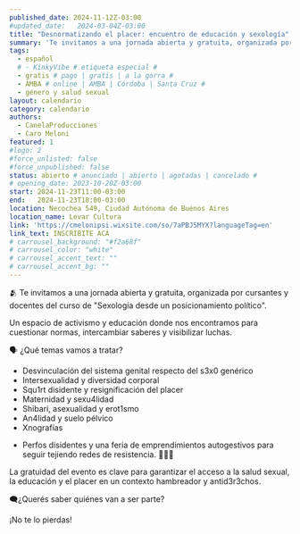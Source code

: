 ```yaml
---
published_date: 2024-11-12Z-03:00
#updated_date:   2024-03-04Z-03:00
title: "Desnormatizando el placer: encuentro de educación y sexología"
summary: 'Te invitamos a una jornada abierta y gratuita, organizada por cursantes y docentes del curso de "Sexología desde un posicionamiento político". Un espacio de activismo y educación donde nos encontramos para cuestionar normas, intercambiar saberes y visibilizar luchas.'
tags:
  - español
  # - KinkyVibe # etiqueta especial #
  - gratis # pago | gratis | a la gorra #
  - AMBA # online | AMBA | Córdoba | Santa Cruz #
  - género y salud sexual
layout: calendario
category: calendario
authors:
  - CanelaProducciones
  - Caro Meloni
featured: 1
#logo: 2
#force_unlisted: false
#force_unpublished: false
status: abierto # anunciado | abierto | agotadas | cancelado #
# opening_date: 2023-10-20Z-03:00
start: 2024-11-23T11:00-03:00
end:   2024-11-23T18:00-03:00
location: Necochea 549, Ciudad Autónoma de Buenos Aires
location_name: Levar Cultura
link: 'https://cmelonipsi.wixsite.com/so/7aPBJ5MYX?languageTag=en'
link_text: INSCRIBITE ACÁ
# carrousel_background: "#f2a68f"
# carrousel_color: "white"
# carrousel_accent_text: ""
# carrousel_accent_bg: ""
---
```

🫂 Te invitamos a una jornada abierta y gratuita, organizada por cursantes y docentes del curso de "Sexología desde un posicionamiento político". 

Un espacio de activismo y educación donde nos encontramos para cuestionar normas, intercambiar saberes y visibilizar luchas.

🗣 ¿Qué temas vamos a tratar?
- Desvinculación del sistema genital respecto del s3x0 genérico
- Intersexualidad y diversidad corporal
- Squ1rt disidente y resignificación del placer
- Maternidad y sexu4lidad
- Shibari, asexualidad y erot1smo
- An4lidad y suelo pélvico
- Xnografías

+ Perfos disidentes y una feria de emprendimientos autogestivos para seguir tejiendo redes de resistencia. ✊🏼🌈

La gratuidad del evento es clave para garantizar el acceso a la salud sexual, la educación y el placer en un contexto hambreador y antid3r3chos.

🗨¿Querés saber quiénes van a ser parte? 

¡No te lo pierdas!
